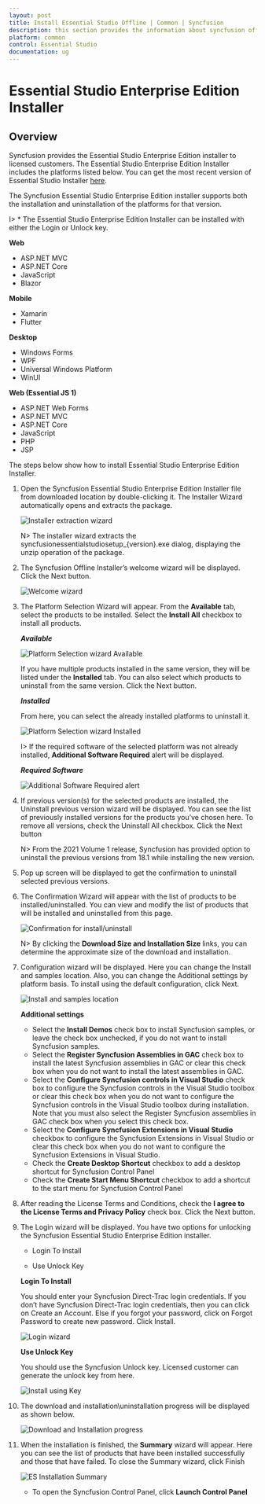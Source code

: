 ```yaml
---
layout: post
title: Install Essential Studio Offline | Common | Syncfusion
description: this section provides the information about syncfusion offline installer and steps for installing it
platform: common
control: Essential Studio
documentation: ug
---
```


# Essential Studio Enterprise Edition Installer


## Overview

Syncfusion provides the Essential Studio Enterprise Edition installer to licensed customers. The Essential Studio Enterprise Edition Installer includes the platforms listed below. You can get the most recent version of Essential Studio Installer [here](https://www.syncfusion.com/downloads/latest-version).

The Syncfusion Essential Studio Enterprise Edition installer supports both the installation and uninstallation of the platforms for that version.

I> * The Essential Studio Enterprise Edition Installer can be installed with either the Login or Unlock key.

**Web**

* ASP.NET MVC
* ASP.NET Core
* JavaScript
* Blazor

**Mobile**

* Xamarin
* Flutter

**Desktop**

* Windows Forms
* WPF
* Universal Windows Platform
* WinUI

**Web (Essential JS 1)**

* ASP.NET Web Forms
* ASP.NET MVC
* ASP.NET Core
* JavaScript
* PHP
* JSP
 
 
The steps below show how to install Essential Studio Enterprise Edition Installer.

1.  Open the Syncfusion Essential Studio Enterprise Edition Installer file from downloaded location by double-clicking it. The Installer Wizard automatically opens and extracts the package.

    ![Installer extraction wizard](Offline-ES/Step-by-Step-Installation_img1.png)

    
    N> The installer wizard extracts the syncfusionessentialstudiosetup_{version}.exe dialog, displaying the unzip operation of the package.
    
2.  The Syncfusion Offline Installer’s welcome wizard will be displayed. Click the Next button.

    ![Welcome wizard](Offline-ES/Step-by-Step-Installation_img2.png)

  
3.  The Platform Selection Wizard will appear. From the **Available** tab, select the products to be installed. Select the **Install All** checkbox to install all products.

    <em>**Available**</em>
	
    ![Platform Selection wizard Available](Offline-ES/Step-by-Step-Installation_img3.png)

    If you have multiple products installed in the same version, they will be listed under the **Installed** tab. You can also select which products to uninstall from the same version. Click the Next button.
	
    <em>**Installed**</em>

    From here, you can select the already installed platforms to uninstall it.	

    ![Platform Selection wizard Installed](Offline-ES/Step-by-Step-Installation_img4.png)
	
    I> If the required software of the selected platform was not already installed, **Additional Software Required** alert will be displayed.
	
    <em>**Required Software**</em>
	
    ![Additional Software Required alert](Offline-ES/Step-by-Step-Installation_img5.png)
	
4.  If previous version(s) for the selected products are installed, the Uninstall previous version wizard will be displayed. You can see the list of previously installed versions for the products you’ve chosen here. To remove all versions, check the Uninstall All checkbox. Click the Next button

    N> From the 2021 Volume 1 release, Syncfusion has provided option to uninstall the previous versions from 18.1 while installing the new version.
   
5.  Pop up screen will be displayed to get the confirmation to uninstall selected previous versions.

6.  The Confirmation Wizard will appear with the list of products to be installed/uninstalled. You can view and modify the list of products that will be installed and uninstalled from this page.

    ![Confirmation for install/uninstall](Offline-ES/Step-by-Step-Installation_img7.png)
	
    N> By clicking the **Download Size and Installation Size** links, you can determine the approximate size of the download and installation.
	
   
7.  Configuration wizard will be displayed. Here you can change the Install and samples location. Also, you can change the Additional settings by platform basis. To install using the default configuration, click Next.

    ![Install and samples location](Offline-ES/Step-by-Step-Installation_img8.png)
	
    **Additional settings**
   
    * Select the **Install Demos** check box to install Syncfusion samples, or leave the check box unchecked, if you do not want to install Syncfusion samples.
    * Select the **Register Syncfusion Assemblies in GAC** check box to install the latest Syncfusion assemblies in GAC or clear this check box when you do not want to install the latest assemblies in GAC.
    * Select the **Configure Syncfusion controls in Visual Studio** check box to configure the Syncfusion controls in the Visual Studio toolbox or clear this check box when you do not want to configure the Syncfusion controls in the Visual Studio toolbox during installation. Note that you must also select the Register Syncfusion assemblies in GAC check box when you select this check box.
    * Select the **Configure Syncfusion Extensions in Visual Studio** checkbox to configure the Syncfusion Extensions in Visual Studio or clear this check box when you do not want to configure the Syncfusion Extensions in Visual Studio.
    * Check the **Create Desktop Shortcut** checkbox to add a desktop shortcut for Syncfusion Control Panel
    * Check the **Create Start Menu Shortcut** checkbox to add a shortcut to the start menu for Syncfusion Control Panel

8.  After reading the License Terms and Conditions, check the **I agree to the License Terms and Privacy Policy** check box. Click the Next button.

9.  The Login wizard will be displayed. You have two options for unlocking the Syncfusion Essential Studio Enterprise Edition installer.
    
    * Login To Install
    
	* Use Unlock Key
    
    <b>Login To Install</b>
    
    You should enter your Syncfusion Direct-Trac login credentials. If you don’t have Syncfusion Direct-Trac login credentials, then you can click on Create an Account. Else if you forgot your password, click on Forgot Password to create new password. Click Install.
    
    ![Login wizard](Offline-ES/Step-by-Step-Installation_img9.png)
    
    <b>Use Unlock Key</b>
   
    You should use the Syncfusion Unlock key. Licensed customer can generate the unlock key from here.
    
    ![Install using Key](Offline-ES/Step-by-Step-Installation_img10.png)
    
10. The download and installation\uninstallation progress will be displayed as shown below.

    ![Download and Installation progress](Offline-ES/Step-by-Step-Installation_img11.png)

11. When the installation is finished, the **Summary** wizard will appear. Here you can see the list of products that have been installed successfully and those that have failed. To close the Summary wizard, click Finish

    ![ES Installation Summary](Offline-ES/Step-by-Step-Installation_img12.png)
	
    * To open the Syncfusion Control Panel, click **Launch Control Panel**   

